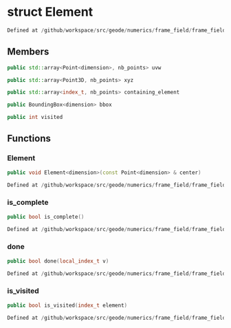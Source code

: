 # struct Element

```cpp
Defined at /github/workspace/src/geode/numerics/frame_field/frame_field_parameterization.cpp#77
```

## Members

```cpp
public std::array<Point<dimension>, nb_points> uvw

```

```cpp
public std::array<Point3D, nb_points> xyz

```

```cpp
public std::array<index_t, nb_points> containing_element

```

```cpp
public BoundingBox<dimension> bbox

```

```cpp
public int visited

```



## Functions

### Element

```cpp
public void Element<dimension>(const Point<dimension> & center)
```

```cpp
Defined at /github/workspace/src/geode/numerics/frame_field/frame_field_parameterization.cpp#81
```

### is_complete

```cpp
public bool is_complete()
```

```cpp
Defined at /github/workspace/src/geode/numerics/frame_field/frame_field_parameterization.cpp#87
```

### done

```cpp
public bool done(local_index_t v)
```

```cpp
Defined at /github/workspace/src/geode/numerics/frame_field/frame_field_parameterization.cpp#99
```

### is_visited

```cpp
public bool is_visited(index_t element)
```

```cpp
Defined at /github/workspace/src/geode/numerics/frame_field/frame_field_parameterization.cpp#104
```



